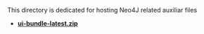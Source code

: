 This directory is dedicated for hosting Neo4J related auxiliar files

- [**ui-bundle-latest.zip**](./ui-bundle-latest.zip) 
